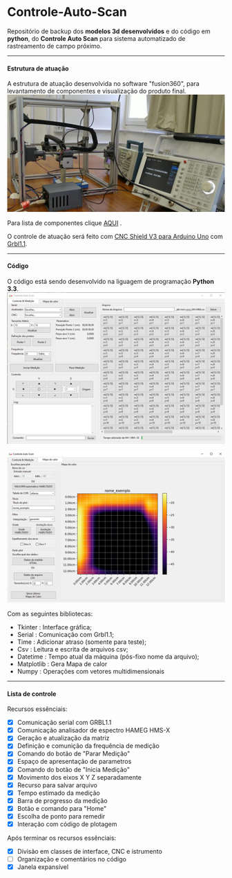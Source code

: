 # Controle-Auto-Scan
Repositório de backup dos **modelos 3d desenvolvidos** e do código em **python**, do **Controle Auto Scan** para sistema automatizado de rastreamento de campo próximo.
****
#### Estrutura de atuação
A estrutura de atuação desenvolvida no software "fusion360", para levantamento de componentes e visualização do produto final.
![N|Solid](/images/IMG1.jpeg)

Para lista de componentes clique [AQUI](https://docs.google.com/document/d/15HYgylcvzmUAGObxVd7cbkju6tUG08WlYevftHTd1gw/edit?usp=sharing) .

O controle de atuação será feito com [CNC Shield V3 para Arduino Uno](https://www.filipeflop.com/produto/cnc-shield-v3-para-arduino-impressora-3d/) com [Grbl1.1](https://github.com/grbl/grbl).
****
#### Código
O código está sendo desenvolvido na liguagem de programação **Python 3.3**.
![N|Solid](/images/IMG2.png)

![N|Solid](/images/IMG6.png)

Com as seguintes bibliotecas:
- Tkinter : Interface gráfica;
- Serial : Comunicação com Grbl1.1;
- Time : Adicionar atraso (somente para teste);
- Csv : Leitura e escrita de arquivos csv;
- Datetime : Tempo atual da máquina (pós-fixo nome da arquivo);
- Matplotlib : Gera Mapa de calor
- Numpy : Operações com vetores multidimensionais
****
#### Lista de controle 
Recursos essênciais:
- [x] Comunicação serial com GRBL1.1
- [x] Comunicação analisador de espectro HAMEG HMS-X
- [x] Geração e atualização da matriz
- [x] Definição e comunição da frequência de medição
- [x] Comando do botão de "Parar Medição"
- [x] Espaço de apresentação de parametros
- [x] Comando do botão de "Inicia Medição"
- [x] Movimento dos eixos X Y Z separadamente
- [x] Recurso para salvar arquivo
- [x] Tempo estimado da medição
- [x] Barra de progresso da medição
- [x] Botão e comando para "Home"
- [x] Escolha de ponto para remedir
- [x] Interação com código de plotagem

Após terminar os recursos essênciais:
- [x] Divisão em classes de interface, CNC e istrumento
- [ ] Organização e comentários no código
- [x] Janela expansível

